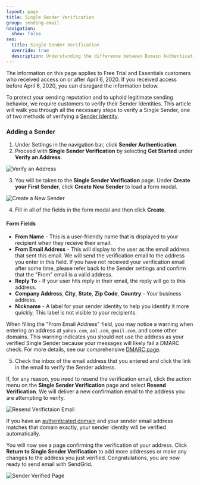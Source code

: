 ```yaml
---
layout: page
title: Single Sender Verification
group: sending-email
navigation:
  show: false
seo:
  title: Single Sender Verification
  override: true
  description: Understanding the difference between Domain Authentication and verifying a Single Sender.
---
```


<call-out>

The information on this page applies to Free Trial and Essentials customers who received access on or after April 6, 2020. If you received access before April 6, 2020, you can disregard the information below.

</call-out>

To protect your sending reputation and to uphold legitimate sending behavior, we require customers to verify their Sender Identities. This article will walk you through all the necessary steps to verify a Single Sender, one of two methods of verifying a [Sender Identity]({{root_url}}/for-developers/sending-email/sender-identity/).

### Adding a Sender

1. Under Settings in the navigation bar, click **Sender Authentication**.
2. Proceed with **Single Sender Verification** by selecting **Get Started** under **Verify an Address**.

![Verify an Address]()

3. You will be taken to the **Single Sender Verification** page. Under **Create your First Sender**, click **Create New Sender** to load a form modal.

![Create a New Sender]()

4. Fill in all of the fields in the form modal and then click **Create**.

#### Form Fields

- **From Name** - This is a user-friendly name that is displayed to your recipient when they receive their email.
- **From Email Address** - This will display to the user as the email address that sent this email. We will send the verification email to the address you enter in this field. If you have not received your verification email after some time, please refer back to the Sender settings and confirm that the "From" email is a valid address.
- **Reply To** - If your user hits reply in their email, the reply will go to this address.
- **Company Address**, **City**, **State**, **Zip Code**, **Country** - Your business address.
- **Nickname** - A label for your sender identity to help you identify it more quickly. This label is not visible to your recipients.

<call-out>

When filling the "From Email Address" field, you may notice a warning when entering an address at `yahoo.com`, `aol.com`, `gmail.com`, and some other domains. This warning indicates you should not use the address as your verified Single Sender because your messages will likely fail a DMARC check. For more details, see our comprehensive [DMARC page]({{root_url}}/ui/sending-email/dmarc/).

</call-out>

5. Check the inbox of the email address that you entered and click the link in the email to verify the Sender address.

If, for any reason, you need to resend the verification email, click the action menu on the **Single Sender Verification** page and select **Resend Verification**. We will deliver a new confirmation email to the address you are attempting to verify.

![Resend Verifictaion Email]()

<call-out>

If you have an [authenticated domain]({{root_url}}/ui/account-and-settings/how-to-set-up-domain-authentication/) and your sender email address matches that domain exactly, your sender identity will be verified automatically.

</call-out>

You will now see a page confirming the verification of your address. Click **Return to Single Sender Verification** to add more addresses or make any changes to the address you just verified. Congratulations, you are now ready to send email with SendGrid.

![Sender Verified Page]()
